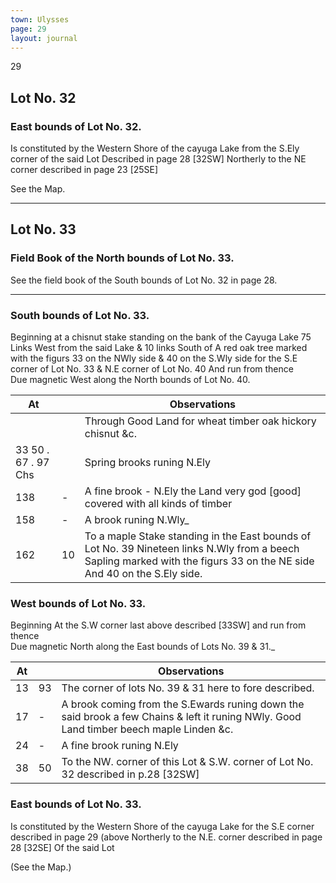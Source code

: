 ```yaml
---
town: Ulysses
page: 29
layout: journal
---
```


29

## Lot No. 32

### East bounds of Lot No. 32.

Is constituted by the Western Shore of the cayuga Lake from the S.Ely corner of the said Lot Described in page 28 [32SW] Northerly to the NE corner described in page 23 [25SE] 

See the Map.

---

## Lot No. 33

### Field Book of the North bounds of Lot No. 33.

See the field book of the South bounds of Lot No. 32 in page 28.

---

### South bounds of Lot No. 33.

Beginning at a chisnut stake standing on the bank of the Cayuga Lake 75 Links West from the said Lake & 10 links South of A red oak tree marked with the figurs 33 on the NWly side & 40 on the S.Wly side for the S.E corner of Lot No. 33 & N.E corner of Lot No. 40 And run from thence \
Due magnetic West along the North bounds of Lot No. 40. 

| At |    | Observations |
| -- | -- | ------------ |
| | | Through Good Land for wheat timber oak hickory chisnut &c.
| 33 50 . 67 . 97 Chs | | Spring brooks runing N.Ely
| 138 | - | A fine brook - N.Ely the Land very god [good] covered with all kinds of timber
| 158 | - | A brook runing N.Wly_
| 162 | 10 | To a maple Stake standing in the East bounds of Lot No. 39 Nineteen links N.Wly from a beech Sapling marked with the figurs 33 on the NE side And 40 on the S.Ely side.

### West bounds of Lot No. 33.

Beginning At the S.W corner last above described [33SW] and run from thence \
Due magnetic North along the East bounds of Lots No. 39 & 31._

| At |    | Observations |
| -- | -- | ------------ |
| 13 | 93 | The corner of lots No. 39 & 31 here to fore described.
| 17 | -  | A brook coming from the S.Ewards runing down the said brook a few Chains & left it runing NWly. Good Land timber beech maple Linden &c.
| 24 | -  | A fine brook runing N.Ely
| 38 | 50 | To the NW. corner of this Lot & S.W. corner of Lot No. 32 described in p.28 [32SW]

### East bounds of Lot No. 33.

Is constituted by the Western Shore of the cayuga Lake for the S.E corner described in page 29 (above Northerly to the N.E. corner described in page 28 [32SE] Of the said Lot

(See the Map.)
